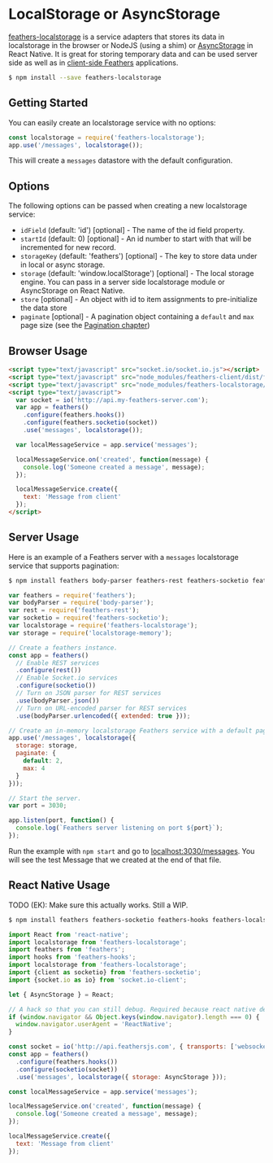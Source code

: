 # LocalStorage or AsyncStorage

[feathers-localstorage](https://github.com/feathersjs/feathers-localstorage/) is a service adapters that stores its data in localstorage in the browser or NodeJS (using a shim) or [AsyncStorage](https://facebook.github.io/react-native/docs/asyncstorage.html) in React Native. It is great for storing temporary data and can be used server side as well as in [client-side Feathers](../clients/readme.md) applications.

```bash
$ npm install --save feathers-localstorage
```

## Getting Started

You can easily create an localstorage service with no options:

```js
const localstorage = require('feathers-localstorage');
app.use('/messages', localstorage());
```

This will create a `messages` datastore with the default configuration.

## Options

The following options can be passed when creating a new localstorage service:

- `idField` (default: 'id') [optional] - The name of the id field property.
- `startId` (default: 0) [optional] - An id number to start with that will be incremented for new record.
- `storageKey` (default: 'feathers') [optional] - The key to store data under in local or async storage.
- `storage` (default: 'window.localStorage') [optional] - The local storage engine. You can pass in a server side localstorage module or AsyncStorage on React Native.
- `store` [optional] - An object with id to item assignments to pre-initialize the data store
- `paginate` [optional] - A pagination object containing a `default` and `max` page size (see the [Pagination chapter](databases/pagination.md))

## Browser Usage

```html
<script type="text/javascript" src="socket.io/socket.io.js"></script>
<script type="text/javascript" src="node_modules/feathers-client/dist/feathers.js"></script>
<script type="text/javascript" src="node_modules/feathers-localstorage/dist/localstorage.js"></script>
<script type="text/javascript">
  var socket = io('http://api.my-feathers-server.com');
  var app = feathers()
    .configure(feathers.hooks())
    .configure(feathers.socketio(socket))
    .use('messages', localstorage());

  var localMessageService = app.service('messages');

  localMessageService.on('created', function(message) {
    console.log('Someone created a message', message);
  });

  localMessageService.create({
    text: 'Message from client'
  });
</script>
```

## Server Usage

Here is an example of a Feathers server with a `messages` localstorage service that supports pagination:

```bash
$ npm install feathers body-parser feathers-rest feathers-socketio feathers-localstorage localstorage-memory
```

```js
var feathers = require('feathers');
var bodyParser = require('body-parser');
var rest = require('feathers-rest');
var socketio = require('feathers-socketio');
var localstorage = require('feathers-localstorage');
var storage = require('localstorage-memory');

// Create a feathers instance.
const app = feathers()
  // Enable REST services
  .configure(rest())
  // Enable Socket.io services
  .configure(socketio())
  // Turn on JSON parser for REST services
  .use(bodyParser.json())
  // Turn on URL-encoded parser for REST services
  .use(bodyParser.urlencoded({ extended: true }));

// Create an in-memory localstorage Feathers service with a default page size of 2 items and a maximum size of 4
app.use('/messages', localstorage({
  storage: storage,
  paginate: {
    default: 2,
    max: 4
  }
}));

// Start the server.
var port = 3030;

app.listen(port, function() {
  console.log(`Feathers server listening on port ${port}`);
});
```

Run the example with `npm start` and go to [localhost:3030/messages](http://localhost:3030/messages). You will see the test Message that we created at the end of that file.

## React Native Usage

TODO (EK): Make sure this actually works. Still a WIP.

```bash
$ npm install feathers feathers-socketio feathers-hooks feathers-localstorage socket.io-client
```

```js
import React from 'react-native';
import localstorage from 'feathers-localstorage';
import feathers from 'feathers';
import hooks from 'feathers-hooks';
import localstorage from 'feathers-localstorage';
import {client as socketio} from 'feathers-socketio';
import {socket.io as io} from 'socket.io-client';

let { AsyncStorage } = React;

// A hack so that you can still debug. Required because react native debugger runs in a web worker, which doesn't have a window.navigator attribute.
if (window.navigator && Object.keys(window.navigator).length === 0) {
  window.navigator.userAgent = 'ReactNative';
}

const socket = io('http://api.feathersjs.com', { transports: ['websocket'] });
const app = feathers()
  .configure(feathers.hooks())
  .configure(socketio(socket))
  .use('messages', localstorage({ storage: AsyncStorage }));

const localMessageService = app.service('messages');

localMessageService.on('created', function(message) {
  console.log('Someone created a message', message);
});

localMessageService.create({
  text: 'Message from client'
});
```
